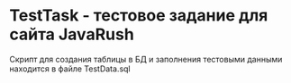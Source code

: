 # TestTask - тестовое задание для сайта JavaRush

Скрипт для создания таблицы в БД и заполнения тестовыми данными находится в файле TestData.sql
